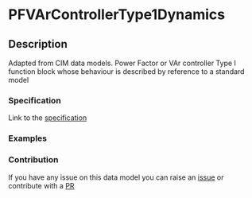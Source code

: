 # PFVArControllerType1Dynamics

## Description 

Adapted from CIM data models. Power Factor or VAr controller Type I function block whose behaviour is described by reference to a standard model
### Specification

Link to the [specification](https://smart-data-models.github.io/dataModel.EnergyCIM/PFVArControllerType1Dynamics/doc/spec.md)
### Examples
### Contribution

 If you have any issue on this data model you can raise an [issue](https://github.com/smart-data-models/dataModel.EnergyCIM/issues)  or contribute with a [PR](https://github.com/smart-data-models/dataModel.EnergyCIM/pulls)